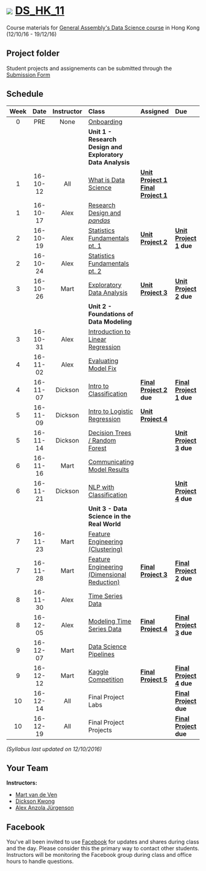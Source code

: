 # ![](https://ga-dash.s3.amazonaws.com/production/assets/logo-9f88ae6c9c3871690e33280fcf557f33.png) [DS_HK_11](https://github.com/ga-students/DS_HK_11)

Course materials for [General Assembly's Data Science course](https://generalassemb.ly/education/data-science/hong-kong) in Hong Kong (12/10/16 - 19/12/16)

## Project folder

Student projects and assignements can be submitted through the [Submission Form](https://docs.google.com/a/type.hk/forms/d/e/1FAIpQLScTItYSwramw2fi8Df-8Os_1WTC-TgqI9A0ps8pcKJrpDChsw/viewform?c=0&w=1)

## Schedule

| Week | Date | Instructor | Class | Assigned | Due |
|:---:|:---:|:---:|:---|:---|:---|
| 0 | PRE | None | [Onboarding](./onboarding) | | |
| | | | **Unit 1 - Research Design and Exploratory Data Analysis** | | |
| 1 | 16-10-12 | All | [What is Data Science](./lessons/lesson-01) |**[Unit Project 1](./unit-projects/1)** **[Final Project 1](./final-project/1)**| |
| 1 | 16-10-17 | Alex | [Research Design and _pandas_](./lessons/lesson-02) | | |
| 2 | 16-10-19 | Alex | [Statistics Fundamentals pt. 1](./lessons/lesson-03) | **[Unit Project 2](./unit-projects/2)** | **[Unit Project 1](./unit-projects/1) due** |
| 2 | 16-10-24 | Alex | [Statistics Fundamentals pt. 2](./lessons/lesson-04) | | |
| 3 | 16-10-26 | Mart | [Exploratory Data Analysis](./lessons/lesson-05) | **[Unit Project 3](./projects/unit-projects/3)** | **[Unit Project 2](./unit-projects/2) due** |
| | | | **Unit 2 - Foundations of Data Modeling** | | |
| 3 | 16-10-31 | Alex | [Introduction to Linear Regression](./lessons/lesson-06) | | |
| 4 | 16-11-02 | Alex | [Evaluating Model Fix](./lessons/lesson-07) | | |
| 4 | 16-11-07 | Dickson | [Intro to Classification](./lessons/lesson-08) | **[Final Project 2](./final-project/2) due** | **[Final Project 1](./final-project/1) due** |
| 5 | 16-11-09 | Dickson | [Intro to Logistic Regression ](./lessons/lesson-09) | **[Unit Project 4](./projects/unit-projects/4)** | |
| 5 | 16-11-14 | Dickson | [Decision Trees / Random Forest](./lessons/lesson-10) | | **[Unit Project 3](./projects/unit-projects/3) due** |
| 6 | 16-11-16 | Mart | [Communicating Model Results](./lessons/lesson-11) | | |
| 6 | 16-11-21 | Dickson | [NLP with Classification](./lessons/lesson-12) | | **[Unit Project 4](./projects/unit-projects/4) due** |
| | | | **Unit 3 - Data Science in the Real World** | | |
| 7 | 16-11-23 | Mart | [Feature Engineering (Clustering)](./lessons/lesson-13) | | |
| 7 | 16-11-28 | Mart | [Feature Engineering (Dimensional Reduction)](./lessons/lesson-14) | **[Final Project 3](./final-project/3)** | **[Final Project 2](./projects/final-projects/2) due** |
| 8 | 16-11-30 | Alex | [Time Series Data](./lessons/lesson-15) | | |
| 8 | 16-12-05 | Alex | [Modeling Time Series Data](./lessons/lesson-16) | **[Final Project 4](./final-project/4)** | **[Final Project 3](./final-project/3) due** |
| 9 | 16-12-07 | Mart | [Data Science Pipelines](./lessons/lesson-17) | | |
| 9 | 16-12-12 | Mart | [Kaggle Competition](./lessons/lesson-18) | **[Final Project 5](./final-project/5)** | **[Final Project 4](./final-project/4) due** |
| 10 | 16-12-14 | All | Final Project Labs | | **[Final Project](./final-project/5) due** |
| 10 | 16-12-19 | All | Final Project Projects | | **[Final Project](./final-project/5) due** |

*(Syllabus last updated on 12/10/2016)*

## Your Team

**Instructors:**

+ [Mart van de Ven](mailto:m@droste.hk)
+ [Dickson Kwong](mailto:dickson@droste.hk)
+ [Alex Anzola Jürgenson](mailto:alex@droste.hk)

## Facebook

You've all been invited to use [Facebook](https://www.facebook.com/groups/190194321397105/) for updates and shares during class and the day.  Please consider this the primary way to contact other students. Instructors will be monitoring the Facebook group during class and office hours to handle questions.

